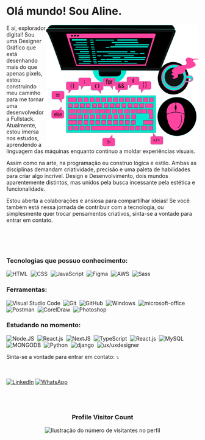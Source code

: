 <h1 color=blue> Olá mundo! Sou Aline. </h1>

<img src="./images/COMPUTADOR.png" alt="ilustração de um computador" min-width="400px" width="400px" align="right">

<p align="left">E aí, explorador digital! Sou uma Designer Gráfico que está desenhando mais do que apenas pixels, estou construindo meu caminho para me tornar uma desenvolvedora Fullstack. Atualmente, estou imersa nos estudos, aprendendo a linguagem das máquinas enquanto continuo a moldar experiências visuais.

 Assim como na arte, na programação eu construo lógica e estilo. Ambas as disciplinas demandam criatividade, precisão e uma paleta de habilidades para criar algo incrível. Design e Desenvolvimento, dois mundos aparentemente distintos, mas unidos pela busca incessante pela estética e funcionalidade.

Estou aberta a colaborações e ansiosa para compartilhar ideias! Se você também está nessa jornada de contribuir com a tecnologia, ou simplesmente quer trocar pensamentos criativos, sinta-se a vontade para entrar em contato.</p>


<br/>
<br/>
<br/>

 

### Tecnologias que possuo conhecimento:  
![HTML](https://img.shields.io/badge/-HTML-B0C4DE?style=for-the-badge&logo=html5&labelColor=0D1117)&nbsp;
![CSS](https://img.shields.io/badge/-CSS-B0C4DE?style=for-the-badge&logo=CSS3&logoColor=1572B6&labelColor=0D1117)&nbsp;
![JavaScript](https://img.shields.io/badge/-JavaScript-B0C4DE?style=for-the-badge&logo=javascript&labelColor=0D1117&textColor=0D1117)&nbsp;
![Figma](https://img.shields.io/badge/-figma-B0C4DE?style=for-the-badge&logo=figma&labelColor=0D1117)&nbsp;
![AWS](https://img.shields.io/badge/-aws-B0C4DE?style=for-the-badge&logo=aws&labelColor=0D1117)&nbsp;
![Sass](https://img.shields.io/badge/-Sass-B0C4DE?style=for-the-badge&logo=sass&labelColor=0D1117)&nbsp;
 
### Ferramentas:
![Visual Studio Code](https://img.shields.io/badge/-Visual%20Studio%20Code-B0C4DE?style=for-the-badge&logo=visual-studio-code&logoColor=1572B6&labelColor=0D1117)&nbsp;
![Git](https://img.shields.io/badge/-Git-B0C4DE?style=for-the-badge&logo=git&labelColor=0D1117)&nbsp;
![GitHub](https://img.shields.io/badge/-GitHub-B0C4DE?style=for-the-badge&logo=github&labelColor=0D1117)&nbsp;
![Windows](https://img.shields.io/badge/-Windows-B0C4DE?style=for-the-badge&logo=windows&labelColor=0D1117)&nbsp;
![microsoft-office](https://img.shields.io/badge/-microsoft_office-B0C4DE?style=for-the-badge&logo=microsoft-office&labelColor=0D1117)&nbsp;
![Postman](https://img.shields.io/badge/-Postman-B0C4DE?style=for-the-badge&logo=postman&labelColor=0D1117)&nbsp;
![CorelDraw](https://img.shields.io/badge/-coreldraw-B0C4DE?style=for-the-badge&logo=CorelDRAWGraphicsSuite&labelColor=0D1117)&nbsp;
![Photoshop](https://img.shields.io/badge/-photoshop-B0C4DE?style=for-the-badge&logo=adobephotoshop&labelColor=0D1117)&nbsp;


### Estudando no momento:
![Node.JS](https://img.shields.io/badge/-Node.JS-B0C4DE?style=for-the-badge&logo=node.js&labelColor=0D1117&textColor=red)&nbsp;
![React.js](https://img.shields.io/badge/-React.js-B0C4DE?style=for-the-badge&logo=react&labelColor=0D1117)&nbsp;
![NextJS](https://img.shields.io/badge/-NextJs-B0C4DE?style=for-the-badge&logo=next.js&labelColor=0D1117)&nbsp;
![TypeScript](https://img.shields.io/badge/-TypeScript-B0C4DE?style=for-the-badge&logo=typescript&labelColor=0D1117)&nbsp;
![React.js](https://img.shields.io/badge/-React.js-B0C4DE?style=for-the-badge&logo=react&labelColor=0D1117)&nbsp;
![MySQL](https://img.shields.io/badge/-mysql-B0C4DE?style=for-the-badge&logo=mysql&labelColor=0D1117)&nbsp;
![MONGODB](https://img.shields.io/badge/-mongodb-B0C4DE?style=for-the-badge&logo=mongo&labelColor=0D1117)&nbsp;
![Python](https://img.shields.io/badge/-python-B0C4DE?style=for-the-badge&logo=python&labelColor=0D1117)&nbsp;
![django](https://img.shields.io/badge/-django-B0C4DE?style=for-the-badge&logo=django&labelColor=0D1117)&nbsp;
![ux/uxdesigner](https://img.shields.io/badge/-UX/UI_Designer-B0C4DE?style=for-the-badge&logo=uxdesigner&labelColor=0D1117)&nbsp;



<p align="left">
  Sinta-se a vontade para entrar em contato: ⤵️
</p>
<br/>
<br/>
<a href="https://www.linkedin.com/in/alineps-oliveira/" title="LinkedIn" target="_blank">
<img src="https://img.shields.io/badge/LinkedIn-0077B5?style=for-the-badge&logo=linkedin&logoColor=white" alt="LinkedIn"/></a>

<a href="https://wa.me/+5561982354417" title="WhatsApp" target="_blank">
<img src="https://img.shields.io/badge/WhatsApp-25D366?style=for-the-badge&logo=whatsapp&logoColor=white" alt="WhatsApp"/></a>

<br/>
<br/>







<br/>
<br/>

<div align="center">
  <h3><b>Profile Visitor Count</b></h3>
</div>

<p align="center">
  <img
    src="https://profile-counter.glitch.me/Alineopsoliveira/count.svg"
    alt="Ilustração do número de visitantes no perfil"
  />
</p>
